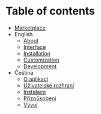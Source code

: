 # Table of contents

* [Marketplace](README.md)
* English
  * [About](docs/en/about.md)
  * [Interface](docs/en/interface.md)
  * [Installation](docs/en/installation.md)
  * [Customization](docs/en/customization.md)
  * [Development](docs/en/development.md)
* Čeština
  * [O aplikaci](docs/cs/o-aplikaci.md)
  * [Uživatelské rozhraní](docs/cs/rozhrani.md)
  * [Instalace](docs/cs/instalace.md)
  * [Přizpůsobení](docs/cs/prizpusobeni.md)
  * [Vývoj](docs/cs/vyvoj.md)